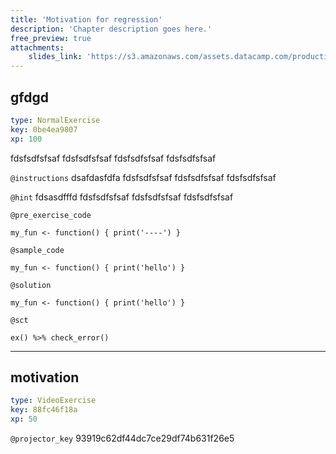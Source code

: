 ```yaml
---
title: 'Motivation for regression'
description: 'Chapter description goes here.'
free_preview: true
attachments:
    slides_link: 'https://s3.amazonaws.com/assets.datacamp.com/production/course_17305/slides/chapter1.pdf'
---
```


## gfdgd

```yaml
type: NormalExercise
key: 0be4ea9807
xp: 100
```

fdsfsdfsfsaf fdsfsdfsfsaf fdsfsdfsfsaf fdsfsdfsfsaf

`@instructions`
dsafdasfdfa fdsfsdfsfsaf fdsfsdfsfsaf fdsfsdfsfsaf

`@hint`
fdsasdfffd fdsfsdfsfsaf fdsfsdfsfsaf fdsfsdfsfsaf

`@pre_exercise_code`
```{r}
my_fun <- function() { print('----') }
```

`@sample_code`
```{r}
my_fun <- function() { print('hello') }
```

`@solution`
```{r}
my_fun <- function() { print('hello') }
```

`@sct`
```{r}
ex() %>% check_error()
```

---

## motivation

```yaml
type: VideoExercise
key: 88fc46f18a
xp: 50
```

`@projector_key`
93919c62df44dc7ce29df74b631f26e5
